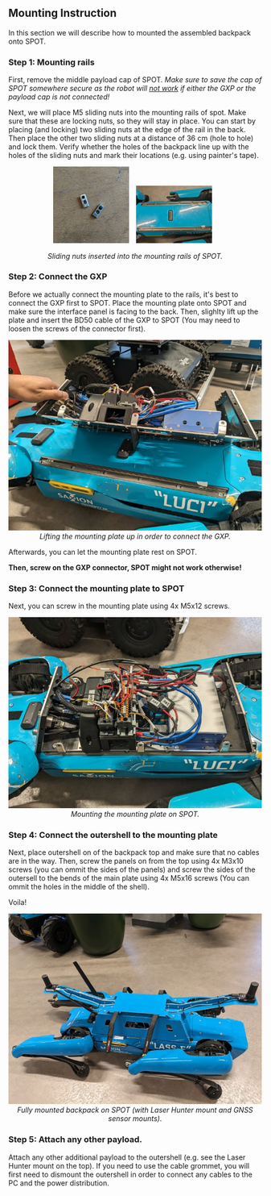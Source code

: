 ## Mounting Instruction

In this section we will describe how to mounted the assembled backpack onto SPOT. 

### Step 1: Mounting rails

First, remove the middle payload cap of SPOT. 
*Make sure to save the cap of SPOT somewhere secure as the robot will [not work](https://dev.bostondynamics.com/docs/payload/robot_electrical_interface) if either the GXP or the payload cap is not connected!*

Next, we will place M5 sliding nuts into the mounting rails of spot. Make sure that these are locking nuts, so they will stay in place. You can start by placing (and locking) two sliding nuts at the edge of the rail in the back. Then place the other two sliding nuts at a distance of 36 cm (hole to hole) and lock them.
Verify whether the holes of the backpack line up with the holes of the sliding nuts and mark their locations (e.g. using painter's tape).

<p align="center">
    <img src="../Images/Assembly%20Instructions/sliding_nut1.jpg" style="display:inline-block; width:30%; margin-right:10px;">
    <img src="../Images/Assembly%20Instructions/rails1.jpg" style="display:inline-block; width:30%; margin-right:10px;">
    <div style="clear:both;"></div>
    <div style="text-align: center;">
        <em>Sliding nuts inserted into the mounting rails of SPOT.</em>
    </div>
</p>

### Step 2: Connect the GXP

Before we actually connect the mounting plate to the rails, it's best to connect the GXP first to SPOT. Place the mounting plate onto SPOT and make sure the interface panel is facing to the back. Then, slighlty lift up the plate and insert the BD50 cable of the GXP to SPOT (You may need to loosen the screws of the connector first).

<p align="center" width="100%">
    <img src="../Images/Assembly%20Instructions/connecting_GXP.jpg">
    <br>
    <em>Lifting the mounting plate up in order to connect the GXP.</em>
</p>

 Afterwards, you can let the mounting plate rest on SPOT. 

 **Then, screw on the GXP connector, SPOT might not work otherwise!**

### Step 3: Connect the mounting plate to SPOT

Next, you can screw in the mounting plate using 4x M5x12 screws.

<p align="center" width="100%">
    <img src="../Images/Assembly%20Instructions/mounted_mounting_plate1.jpg">
    <br>
    <em>Mounting the mounting plate on SPOT.</em>
</p>

### Step 4: Connect the outershell to the mounting plate

Next, place outershell on of the backpack top and make sure that no cables are in the way. Then, screw the panels on from the top using 4x M3x10 screws (you can ommit the sides of the panels) and screw the sides of the outersell to the bends of the main plate using 4x M5x16 screws (You can ommit the holes in the middle of the shell).

Voila!
<p align="center" width="100%">
    <img src="../Images/Assembly%20Instructions/backpack2.jpg">
    <br>
    <em>Fully mounted backpack on SPOT (with Laser Hunter mount and GNSS sensor mounts).</em>
</p>

### Step 5: Attach any other payload.
Attach any other additional payload to the outershell (e.g. see the Laser Hunter mount on the top). If you need to use the cable grommet, you will first need to dismount the outershell in order to connect any cables to the PC and the power distribution.

